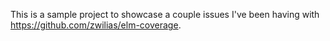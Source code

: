 This is a sample project to showcase a couple issues I've been having with https://github.com/zwilias/elm-coverage.
